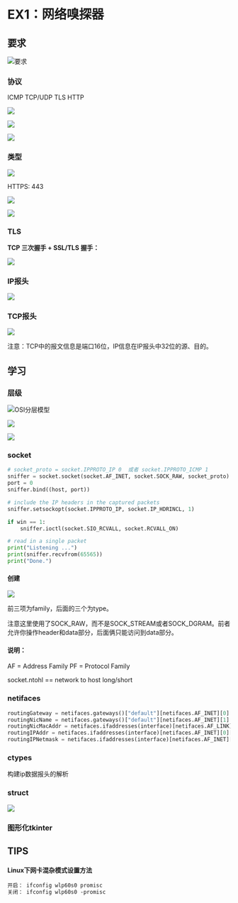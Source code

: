 # EX1：网络嗅探器



## 要求

![要求](./pic/要求.png)



### 协议

ICMP TCP/UDP TLS HTTP

![](./pic/ex1-01.png)

![](./pic/ex1-02.png)

![](./pic/ex1-03.png)







### 类型

![](./pic/python-net-proto.png)

HTTPS: 443

![](./pic/tls.png)

![](./pic/tls2.png)

### **TLS**

**TCP 三次握手 + SSL/TLS 握手：**

![](./pic/tls-shake.png)

### IP报头

![](./pic/ip-head.png)

### TCP报头

![](./pic/tcp-head.png)

注意：TCP中的报文信息是端口16位，IP信息在IP报头中32位的源、目的。





## 学习

### 层级

![OSI分层模型](./pic/tcp-level.png)

![](./pic/fram.png)

![](./pic/level.png)



### socket

```python
# socket_proto = socket.IPPROTO_IP 0  或者 socket.IPPROTO_ICMP 1       
sniffer = socket.socket(socket.AF_INET, socket.SOCK_RAW, socket_proto)
port = 0
sniffer.bind((host, port))

# include the IP headers in the captured packets
sniffer.setsockopt(socket.IPPROTO_IP, socket.IP_HDRINCL, 1)

if win == 1:
	sniffer.ioctl(socket.SIO_RCVALL, socket.RCVALL_ON)

# read in a single packet
print("Listening ...")
print(sniffer.recvfrom(65565))
print("Done.")
```

#### 创建

![](./pic/socket-type.png)

前三项为family，后面的三个为type。	

注意这里使用了SOCK_RAW，而不是SOCK_STREAM或者SOCK_DGRAM。前者允许你操作header和data部分，后面俩只能访问到data部分。



#### 说明：

AF = Address Family
PF = Protocol Family



socket.ntohl == network to host long/short

### netifaces

```python
routingGateway = netifaces.gateways()["default"][netifaces.AF_INET][0]
routingNicName = netifaces.gateways()["default"][netifaces.AF_INET][1]
routingNicMacAddr = netifaces.ifaddresses(interface)[netifaces.AF_LINK][0]["addr"]
routingIPAddr = netifaces.ifaddresses(interface)[netifaces.AF_INET][0]["addr"]
routingIPNetmask = netifaces.ifaddresses(interface)[netifaces.AF_INET][0]["netmask"]
```



### ctypes

构建ip数据报头的解析



### struct

![](./pic/struct.png)



### 图形化tkinter



## TIPS

#### Linux下网卡混杂模式设置方法

```markdown
开启： ifconfig wlp60s0 promisc
关闭： ifconfig wlp60s0 -promisc
```



